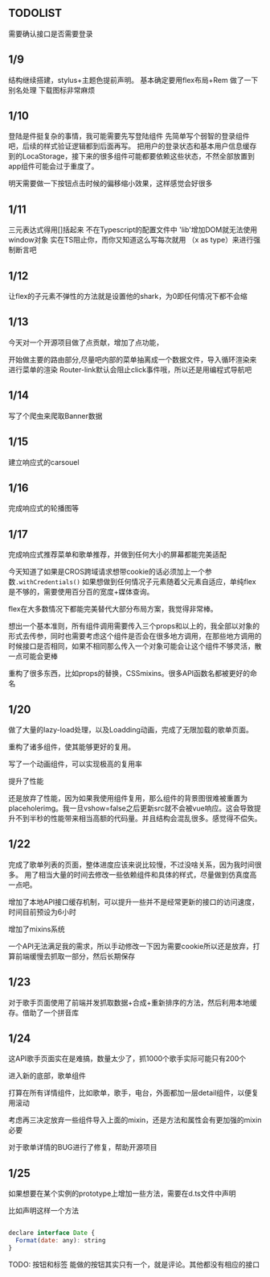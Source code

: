 ## TODOLIST ##

需要确认接口是否需要登录

## 1/9 ##

结构继续搭建，stylus+主题色提前声明。
基本确定要用flex布局+Rem
做了一下别名处理
下载图标非常麻烦
## 1/10 ##

登陆是件挺复杂的事情，我可能需要先写登陆组件
先简单写个弱智的登录组件吧，后续的样式验证逻辑都到后面再写。
把用户的登录状态和基本用户信息缓存到的LocaStorage，接下来的很多组件可能都要依赖这些状态，不然全部放置到app组件可能会过于重度了。

明天需要做一下按钮点击时候的偏移缩小效果，这样感觉会好很多

## 1/11 ##

三元表达式得用[]括起来
不在Typescript的配置文件中 'lib'增加DOM就无法使用window对象
实在TS阻止你，而你又知道这么写每次就用 （x as type）来进行强制断言吧


## 1/12 ##

让flex的子元素不弹性的方法就是设置他的shark，为0即任何情况下都不会缩


## 1/13 ##

今天对一个开源项目做了点贡献，增加了点功能，

开始做主要的路由部分,尽量吧内部的菜单抽离成一个数据文件，导入循环渲染来进行菜单的渲染
Router-link默认会阻止click事件哦，所以还是用编程式导航吧

## 1/14 ##

写了个爬虫来爬取Banner数据

## 1/15 ##

建立响应式的carsouel

## 1/16 ##

完成响应式的轮播图等

## 1/17 ##

完成响应式推荐菜单和歌单推荐，并做到任何大小的屏幕都能完美适配

今天知道了如果是CROS跨域请求想带cookie的话必须加上一个参数` .withCredentials() `
如果想做到任何情况子元素随着父元素自适应，单纯flex是不够的，需要使用百分百的宽度+媒体查询。

flex在大多数情况下都能完美替代大部分布局方案，我觉得非常棒。

想出一个基本准则，所有组件调用需要传入三个props和以上的，我全部以对象的形式去传参，同时也需要考虑这个组件是否会在很多地方调用，在那些地方调用的时候接口是否相同，如果不相同那么传入一个对象可能会让这个组件不够灵活，散一点可能会更棒


重构了很多东西，比如props的替换，CSSmixins。很多API函数名都被更好的命名


## 1/20 ##

做了大量的lazy-load处理，以及Loadding动画，完成了无限加载的歌单页面。

重构了诸多组件，使其能够更好的复用。

写了一个动画组件，可以实现极高的复用率

提升了性能

还是放弃了性能，因为如果我使用组件复用，那么组件的背景图很难被重置为placeholerimg。我一旦vshow=false之后更新src就不会被vue响应。这会导致提升不到半秒的性能带来相当高额的代码量。并且结构会混乱很多。感觉得不偿失。

## 1/22 ##

完成了歌单列表的页面，整体进度应该来说比较慢，不过没啥关系，因为我时间很多。
用了相当大量的时间去修改一些依赖组件和具体的样式，尽量做到仿真度高一点吧。

增加了本地API接口缓存机制，可以提升一些并不是经常更新的接口的访问速度，时间目前预设为6小时

增加了mixins系统

一个API无法满足我的需求，所以手动修改一下因为需要cookie所以还是放弃，打算前端缓慢去抓取一部分，然后长期保存

## 1/23 ##

对于歌手页面使用了前端并发抓取数据+合成+重新排序的方法，然后利用本地缓存。借助了一个拼音库

## 1/24 ##

这API歌手页面实在是难搞，数量太少了，抓1000个歌手实际可能只有200个

进入新的底部，歌单组件

打算在所有详情组件，比如歌单，歌手，电台，外面都加一层detail组件，以便复用滚动

考虑再三决定放弃一些组件导入上面的mixin，还是方法和属性会有更加强的mixin必要

对于歌单详情的BUG进行了修复，帮助开源项目　


## 1/25 ##

如果想要在某个实例的prototype上增加一些方法，需要在d.ts文件中声明

比如声明这样一个方法

```js

declare interface Date {
  Format(date: any): string
}

```

TODO: 按钮和标签 能做的按钮其实只有一个，就是评论。其他都没有相应的接口